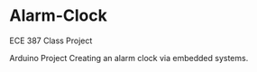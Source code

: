# Alarm-Clock
ECE 387 Class Project

Arduino Project Creating an alarm clock via embedded systems. 
